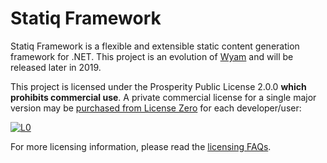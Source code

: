 # Statiq Framework

Statiq Framework is a flexible and extensible static content generation framework for .NET. This project is an evolution of [Wyam](https://wyam.io) and will be released later in 2019.

This project is licensed under the Prosperity Public License 2.0.0 **which prohibits commercial use**. A private commercial license for a single major version may be [purchased from License Zero](https://licensezero.com/ids/968702b6-a2b0-4042-9561-d1a98cc4f3fd) for each developer/user:

[![L0](https://licensezero.com/ids/968702b6-a2b0-4042-9561-d1a98cc4f3fd/badge.svg)](https://licensezero.com/ids/968702b6-a2b0-4042-9561-d1a98cc4f3fd)

For more licensing information, please read the [licensing FAQs](LICENSING.md).
